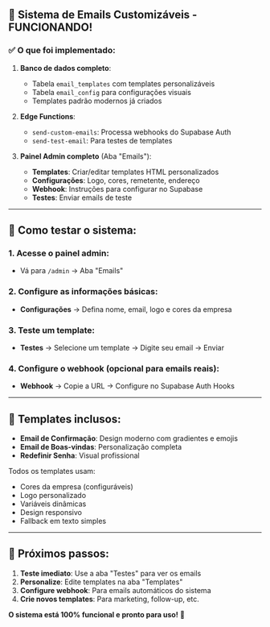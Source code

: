 ## 🎉 Sistema de Emails Customizáveis - FUNCIONANDO!

### ✅ O que foi implementado:

1. **Banco de dados completo**:
   - Tabela `email_templates` com templates personalizáveis
   - Tabela `email_config` para configurações visuais
   - Templates padrão modernos já criados

2. **Edge Functions**:
   - `send-custom-emails`: Processa webhooks do Supabase Auth
   - `send-test-email`: Para testes de templates

3. **Painel Admin completo** (Aba "Emails"):
   - **Templates**: Criar/editar templates HTML personalizados
   - **Configurações**: Logo, cores, remetente, endereço
   - **Webhook**: Instruções para configurar no Supabase
   - **Testes**: Enviar emails de teste

---

## 🚀 Como testar o sistema:

### 1. Acesse o painel admin:
- Vá para `/admin` → Aba "Emails"

### 2. Configure as informações básicas:
- **Configurações** → Defina nome, email, logo e cores da empresa

### 3. Teste um template:
- **Testes** → Selecione um template → Digite seu email → Enviar

### 4. Configure o webhook (opcional para emails reais):
- **Webhook** → Copie a URL → Configure no Supabase Auth Hooks

---

## 🎨 Templates inclusos:

- **Email de Confirmação**: Design moderno com gradientes e emojis
- **Email de Boas-vindas**: Personalização completa
- **Redefinir Senha**: Visual profissional

Todos os templates usam:
- Cores da empresa (configuráveis)
- Logo personalizado
- Variáveis dinâmicas
- Design responsivo
- Fallback em texto simples

---

## 🔧 Próximos passos:

1. **Teste imediato**: Use a aba "Testes" para ver os emails
2. **Personalize**: Edite templates na aba "Templates"
3. **Configure webhook**: Para emails automáticos do sistema
4. **Crie novos templates**: Para marketing, follow-up, etc.

**O sistema está 100% funcional e pronto para uso!** 🚀